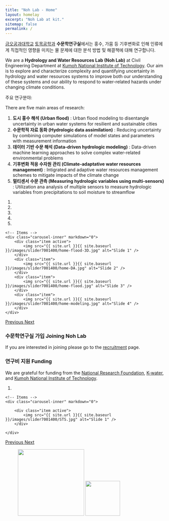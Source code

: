 ```yaml
---
title: "Noh Lab - Home"
layout: homelay
excerpt: "Noh Lab at kit."
sitemap: false
permalink: /
---
```


[금오공과대학교](https://www.kumoh.ac.kr) [토목공학과](https://civil.kumoh.ac.kr) **수문학연구실**에서는 홍수, 가뭄 등 기후변화로 인해 인류에게 직접적인 영향을 미치는 물 문제에 대한 분석 방법 및 해결책에 대해 연구합니다.

We are a **Hydrology and Water Resources Lab (Noh Lab)** at Civil Engineering Department at [Kumoh National Institute of Technology](https://eng.kumoh.ac.kr). Our aim is to explore and characterize complexity and quantifying uncertainty in hydrology and water resources systems to improve both our understanding of these systems and our ability to respond to water-related hazards under changing climate conditions.

주요 연구분야:

There are five main areas of research:

1. **도시 홍수 해석 (Urban flood)** : Urban flood modeling to disentangle uncertainty in urban water systems for resilient and sustainable cities 
2. **수문학적 자료 동화 (Hydrologic data assimilation)** : Reducing uncertainty by combining computer simulations of model states and parameters with measurement information
3. **데이터 기반 수문 해석 (Data-driven hydrologic modeling)** : Data-driven machine learning approaches to solve complex water-related environmental problems
4. **기후변화 적응 수자원 관리 (Climate-adaptative water resources management)** : Intigrated and adaptive water resources management schemes to mitigate impacts of the climate change
5. **멀티센서 수문 관측 (Measuring hydrologic variables using multi-sensors)** : Utilization ana analysis of multiple sensors to measure hydrologic variables from precipitations to soil moisture to streamflow

<div markdown="0" id="carousel" class="carousel slide" data-ride="carousel" data-interval="4000" data-pause="hover" >
    <!-- Menu -->
    <ol class="carousel-indicators">
        <li data-target="#carousel" data-slide-to="0" class="active"></li>
        <li data-target="#carousel" data-slide-to="1"></li>
        <li data-target="#carousel" data-slide-to="2"></li>
        <li data-target="#carousel" data-slide-to="3"></li>
        <li data-target="#carousel" data-slide-to="4"></li>
    </ol>

    <!-- Items -->
    <div class="carousel-inner" markdown="0">
        <div class="item active">
            <img src="{{ site.url }}{{ site.baseurl }}/images/slider7001400/home-flood-3D.jpg" alt="Slide 1" />
        </div>
        <div class="item">
            <img src="{{ site.url }}{{ site.baseurl }}/images/slider7001400/home-DA.jpg" alt="Slide 2" />
        </div>
        <div class="item">
            <img src="{{ site.url }}{{ site.baseurl }}/images/slider7001400/home-flood.jpg" alt="Slide 3" />
        </div>
        <div class="item">
            <img src="{{ site.url }}{{ site.baseurl }}/images/slider7001400/home-modeling.jpg" alt="Slide 4" />
        </div>
    </div>
  <a class="left carousel-control" href="#carousel" role="button" data-slide="prev">
    <span class="glyphicon glyphicon-chevron-left" aria-hidden="true"></span>
    <span class="sr-only">Previous</span>
  </a>
  <a class="right carousel-control" href="#carousel" role="button" data-slide="next">
    <span class="glyphicon glyphicon-chevron-right" aria-hidden="true"></span>
    <span class="sr-only">Next</span>
  </a>
</div>

### 수문학연구실 가입 Joining Noh Lab
If you are interested in joining please go to the [recruitment](recruitment) page.

### 연구비 지원 Funding
We are grateful for funding from the [National Research Foundation](http://nrf.re.kr), [K-water](https://www.kwater.or.kr/), and [Kumoh National Institute of Technology](https://www.kumoh.ac.kr).



<div markdown="0" id="carousel" class="carousel slide" data-ride="carousel" data-interval="5000" data-pause="hover" >
    <!-- Menu -->
    <ol class="carousel-indicators">
        <li data-target="#carousel" data-slide-to="0" class="active"></li>
    </ol>

    <!-- Items -->
    <div class="carousel-inner" markdown="0">

        <div class="item active">
            <img src="{{ site.url }}{{ site.baseurl }}/images/slider7001400/STS.jpg" alt="Slide 1" />
        </div>

    </div>
  <a class="left carousel-control" href="#carousel" role="button" data-slide="prev">
    <span class="glyphicon glyphicon-chevron-left" aria-hidden="true"></span>
    <span class="sr-only">Previous</span>
  </a>
  <a class="right carousel-control" href="#carousel" role="button" data-slide="next">
    <span class="glyphicon glyphicon-chevron-right" aria-hidden="true"></span>
    <span class="sr-only">Next</span>
  </a>
</div>


<figure class="fourth">
  <img src="{{ site.url }}{{ site.baseurl }}/images/logopic/Logo_Leiden.jpg" style="width: 210px">
  <img src="{{ site.url }}{{ site.baseurl }}/images/logopic/Logo_Nanofront.jpg" style="width: 110px">
</figure>
